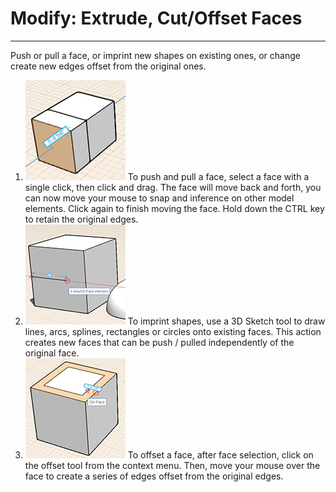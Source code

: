 # Modify: Extrude, Cut/Offset Faces

----

Push or pull a face, or imprint new shapes on existing ones, or change create new edges offset from the original ones.

1. ![](Images/GUID-759599CA-0885-4D40-A9FE-BB1E1AD1640A-low.png) To push and pull a face, select a face with a single click, then click and drag. The face will move back and forth, you can now move your mouse to snap and inference on other model elements. Click again to finish moving the face. Hold down the CTRL key to retain the original edges.
2. ![](Images/GUID-756AC071-3BD5-4C4B-A234-B5D4209A4702-low.png) To imprint shapes, use a 3D Sketch tool to draw lines, arcs, splines, rectangles or circles onto existing faces. This action creates new faces that can be push / pulled independently of the original face.
3. ![](Images/GUID-84901B0B-D8D3-4748-830A-4E1191A840A4-low.png) To offset a face, after face selection, click on the offset tool from the context menu. Then, move your mouse over the face to create a series of edges offset from the original edges.
